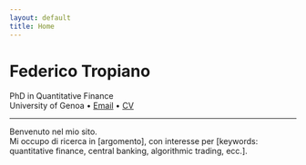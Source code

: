 ```yaml
---
layout: default
title: Home
---
```


# Federico Tropiano

PhD in Quantitative Finance  
University of Genoa • [Email](federico.tropiano@edu.unige.it) • [CV](cv.pdf)

---

Benvenuto nel mio sito.  
Mi occupo di ricerca in [argomento], con interesse per [keywords: quantitative finance, central banking, algorithmic trading, ecc.].

<!-- Puoi espandere con link a pubblicazioni, progetti, GitHub -->
